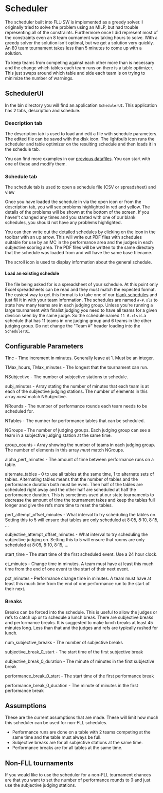 # Scheduler

The scheduler built into FLL-SW is implemented as a greedy solver. I
originally tried to solve the problem using an MILP, but had trouble
representing all of the constraints. Furthermore once I did represent most
of the constraints even an 8 team ournament was taking hours to solve. With
a greedy solver the solution isn't optimal, but we get a solution very
quickly. An 80 team tournament takes less than 5 minutes to come up with a solution.

To keep teams from competing against each other more than is necessary and
the change which tables each team runs on there is a table optimizer. This
just swaps around which table and side each team is on trying to minimize
the number of warnings.


## SchedulerUI

In the bin directory you will find an application `SchedulerUI`. This application has 2 tabs, description and schedule.

### Description tab

The description tab is used to load and edit a file with schedule parameters. The edited file can be saved with the disk icon. The lightbulb icon runs the scheduler and table optimizer on the resulting schedule and then loads it in the schedule tab.

You can find more examples in our [previous datafiles](../../scheduling/datafiles). You can start with one of these and modify them.

### Schedule tab

The schedule tab is used to open a schedule file (CSV or spreadsheet) and view 

Once you have loaded the schedule in via the open icon or from the description tab, you will see problems highlighted in red and yellow. The details of the problems will be shown at the bottom of the screen. If you haven't changed any times and you started with one of our blank schedules, you should not have any problems highlighted.

You can then write out the detailed schedules by clicking on the icon in the toolbar with an up arrow. This will write out PDF files with schedules suitable for use by an MC in the performance area and the judges in each subjective scoring area. The PDF files will be written to the same directory that the schedule was loaded from and will have the same base filename.

The scroll icon is used to display information about the general schedule. 

#### Load an existing schedule
The file being asked for is a spreadsheet of your schedule. At this point only Excel spreadsheets can be read and they must match the expected format. The easiest way to get this format is to take one of our [blank schedules](../../scheduling/datafiles) and just fill it in with your team information. The schedules are named `#-#.xls` to state how many teams are in each judging group. Unless you're running a large tournament with finalist judging you need to have all teams for a given division seen by the same judge. So the schedule named `11-6.xls` is a schedule that has 11 teams in one judging group and 6 teams in the other judging group. Do not change the "Team #" header loading into the `SchedulerUI`.


## Configurable Parameters

TInc - Time increment in minutes. Generally leave at 1. Must be an integer.

TMax\_hours, TMax\_minutes - The longest that the tournament can run.

NSubjective - The number of subjective stations to schedule.

subj\_minutes - Array stating the number of minutes that each team is at
each of the subjective judging stations. The number of elements in this
array *must* match NSubjective.

NRounds - The number of performance rounds each team needs to be scheduled for.

NTables - The number for performance tables that can  be scheduled.

NGroups - The number of judging groups. Each judging group can see a team in a subjective judging station at the same time.

group_counts - Array showing the number of teams in each judging group. The number of elements in this array *must* match NGroups.

alpha\_perf\_minutes - The amount of time between performance runs on a table.

alternate\_tables - 0 to use all tables at the same time, 1 to alternate
sets of tables. Alternating tables means that the number of tables and the
performance duration both must be even. Then half of the tables are
scheduled right away and the other half are scheduled at half the
performance duration. This is sometimes used at our state tournaments to
decrease the amount of time the tournament takes and keep the tables full
longer and give the refs more time to reset the tables.

perf\_attempt\_offset\_minutes - What interval to try scheduling the tables
on. Setting this to 5 will ensure that tables are only scheduled at 8:05,
8:10, 8:15, ...

subjective\_attempt\_offset\_minutes - What interval to try scheduling the
subjective judging on. Setting this to 5 will ensure that rooms are only
scheduled at 8:05, 8:10, 8:15, ...

start\_time - The start time of the first scheduled event. Use a 24 hour clock.

ct\_minutes - Change time in minutes. A team must have at least this much time from the end of one event to the start of their next event.

pct\_minutes - Performance change time in minutes. A team must have at least this much time from the end of one performance run to the start of their next.

### Breaks

Breaks can be forced into the schedule. This is useful to allow the judges
or refs to catch up or to schedule a lunch break. There are subjective
breaks and performance breaks. It is suggested to make lunch breaks at
least 45 minutes long. Less than that and the judges and refs are typically
rushed for lunch.

num\_subjective\_breaks - The number of subjective breaks

subjective\_break\_0\_start - The start time of the first subjective break

subjective\_break\_0\_duration - The minute of minutes in the first subjective break

performance\_break\_0\_start - The start time of the first performance break

performance\_break\_0\_duration - The minute of minutes in the first performance break

## Assumptions

These are the current assumptions that are made. These will limit how much
this scheduler can be used for non-FLL schedules.

  * Performance runs are done on a table with 2 teams competing at the same
    time and the table must always be full.
  * Subjective breaks are for all subjective stations at the same time.
  * Performance breaks are for all tables at the same time.

## Non-FLL tournaments

If you would like to use the scheduler for a non-FLL tournament chances are
that you want to set the number of performance rounds to 0 and just use the
subjective judging stations.
